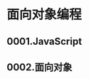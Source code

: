 # 面向对象编程
## 0001.JavaScript
































































## 0002.面向对象


